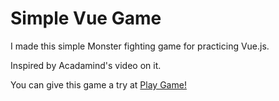 # Simple Vue Game

I made this simple Monster fighting game for practicing Vue.js.

Inspired by Acadamind's video on it.

You can give this game a try at [Play Game!](https://liquidatorcoder.github.io/simple-vue-game/)